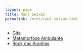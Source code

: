 ```yaml
---
layout: page
title: Raul Seixas
permalink: /midi/raul_seixas.html
---
```


* [Gita](https://objectstorage.sa-saopaulo-1.oraclecloud.com/n/grwdgud0delr/b/victor3d.com.br/o/midi%2Fgita.mid)
* [Metamorfose Ambulante](https://objectstorage.sa-saopaulo-1.oraclecloud.com/n/grwdgud0delr/b/victor3d.com.br/o/midi%2Fmetosg.mid)
* [Rock das Aranhas](https://objectstorage.sa-saopaulo-1.oraclecloud.com/n/grwdgud0delr/b/victor3d.com.br/o/midi%2Frock.mid)